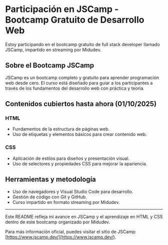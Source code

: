 # Participación en JSCamp - Bootcamp Gratuito de Desarrollo Web

Estoy participando en el bootcamp gratuito de full stack developer llamado JSCamp, impartido en streaming por Midudev.

## Sobre el Bootcamp JSCamp

JSCamp es un bootcamp completo y gratuito para aprender programación web desde cero. El curso está diseñado para guiar a los participantes a través de los fundamentos del desarrollo web con práctica y teoría.

## Contenidos cubiertos hasta ahora (01/10/2025)

### HTML
- Fundamentos de la estructura de páginas web.
- Uso de etiquetas y elementos básicos para crear contenido web.

### CSS
- Aplicación de estilos para diseños y presentación visual.
- Uso de selectores y propiedades CSS para mejorar la apariencia.

## Herramientas y metodología

- Uso de navegadores y Visual Studio Code para desarrollo.
- Gestión de código con Git y GitHub.
- Curso impartido en formato streaming por Midudev.

---

Este README refleja mi avance en JSCamp y el aprendizaje en HTML y CSS dentro de este bootcamp organizado por Midudev.

Para más información oficial, puedes visitar el sitio de JSCamp: [https://www.jscamp.dev/](https://www.jscamp.dev/).
